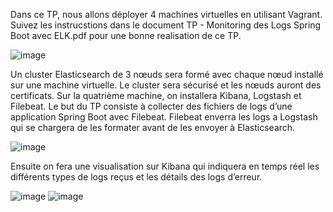 Dans ce TP, nous allons déployer 4 machines virtuelles en utilisant Vagrant. Suivez les instrucstions dans le document TP - Monitoring des Logs Spring Boot avec ELK.pdf pour une bonne realisation de ce TP.

![image](https://github.com/user-attachments/assets/079d5532-46e9-4739-bede-99dc5081b278)

Un cluster Elasticsearch de 3 nœuds sera formé avec chaque nœud installé sur une machine virtuelle. 
Le cluster sera sécurisé et les nœuds auront des certificats. 
Sur la quatrième machine, on installera Kibana, Logstash et Filebeat. 
Le but du TP consiste à collecter des fichiers de logs d’une application Spring Boot avec Filebeat. 
Filebeat enverra les logs a Logstash qui se chargera de les formater avant de les envoyer à Elasticsearch. 

![image](https://github.com/user-attachments/assets/96511576-8a00-46e8-9d97-ade549c9e235)

Ensuite on fera une visualisation  sur Kibana qui indiquera en temps réel les différents types de logs reçus et les détails des logs d’erreur. 

![image](https://github.com/user-attachments/assets/6b2ba178-7f80-482e-9761-4b20e8ad5406)
![image](https://github.com/user-attachments/assets/8b9fa55d-1cc3-4dc6-b665-cce112126135)

